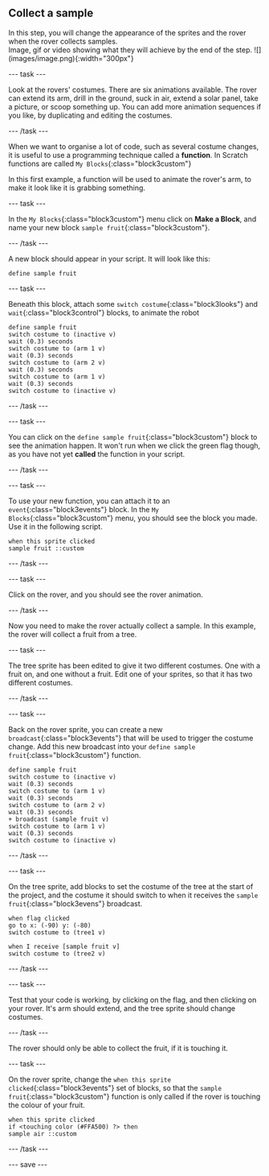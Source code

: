 ## Collect a sample


<div style="display: flex; flex-wrap: wrap">
<div style="flex-basis: 200px; flex-grow: 1; margin-right: 15px;">
In this step, you will change the appearance of the sprites and the rover when the rover collects samples.
</div>
<div>
Image, gif or video showing what they will achieve by the end of the step. ![](images/image.png){:width="300px"}
</div>
</div>

--- task ---

Look at the rovers' costumes. There are six animations available. The rover can extend its arm, drill in the ground, suck in air, extend a solar panel, take a picture, or scoop something up. You can add more animation sequences if you like, by duplicating and editing the costumes.

--- /task ---

When we want to organise a lot of code, such as several costume changes, it is useful to use a programming technique called a **function**. In Scratch functions are called `My Blocks`{:class="block3custom"}

In this first example, a function will be used to animate the rover's arm, to make it look like it is grabbing something.

--- task ---

In the `My Blocks`{:class="block3custom"} menu click on **Make a Block**, and name your new block `sample fruit`{:class="block3custom"}.

--- /task ---

A new block should appear in your script. It will look like this:

```blocks3
define sample fruit
```

--- task ---

Beneath this block, attach some `switch costume`{:class="block3looks"} and `wait`{:class="block3control"} blocks, to animate the robot

```blocks3
define sample fruit
switch costume to (inactive v)
wait (0.3) seconds
switch costume to (arm 1 v)
wait (0.3) seconds
switch costume to (arm 2 v)
wait (0.3) seconds
switch costume to (arm 1 v)
wait (0.3) seconds
switch costume to (inactive v)
```

--- /task ---

--- task ---

You can click on the `define sample fruit`{:class="block3custom"} block to see the animation happen. It won't run when we click the green flag though, as you have not yet **called** the function in your script.

--- /task ---

--- task ---

To use your new function, you can attach it to an `event`{:class="block3events"} block. In the `My Blocks`{:class="block3custom"} menu, you should see the block you made. Use it in the following script.

```blocks3
when this sprite clicked
sample fruit ::custom
```

--- /task ---

--- task ---

Click on the rover, and you should see the rover animation.

--- /task ---

Now you need to make the rover actually collect a sample. In this example, the rover will collect a fruit from a tree.

--- task ---

The tree sprite has been edited to give it two different costumes. One with a fruit on, and one without a fruit. Edit one of your sprites, so that it has two different costumes.

--- /task ---

--- task ---

Back on the rover sprite, you can create a new `broadcast`{:class="block3events"} that will be used to trigger the costume change. Add this new broadcast into your `define sample fruit`{:class="block3custom"} function.

```blocks3
define sample fruit
switch costume to (inactive v)
wait (0.3) seconds
switch costume to (arm 1 v)
wait (0.3) seconds
switch costume to (arm 2 v)
wait (0.3) seconds
+ broadcast (sample fruit v)
switch costume to (arm 1 v)
wait (0.3) seconds
switch costume to (inactive v)
```

--- /task ---

--- task ---

On the tree sprite, add blocks to set the costume of the tree at the start of the project, and the costume it should switch to when it receives the `sample fruit`{:class="block3evens"} broadcast.

```blocks3
when flag clicked
go to x: (-90) y: (-80)
switch costume to (tree1 v)

when I receive [sample fruit v]
switch costume to (tree2 v)
```

--- /task ---

--- task ---

Test that your code is working, by clicking on the flag, and then clicking on your rover. It's arm should extend, and the tree sprite should change costumes.

--- /task ---

The rover should only be able to collect the fruit, if it is touching it.

--- task ---

On the rover sprite, change the `when this sprite clicked`{:class="block3events"} set of blocks, so that the `sample fruit`{:class="block3custom"} function is only called if the rover is touching the colour of your fruit.

```blocks3
when this sprite clicked
if <touching color (#FFA500) ?> then
sample air ::custom
```

--- /task ---

--- save ---
